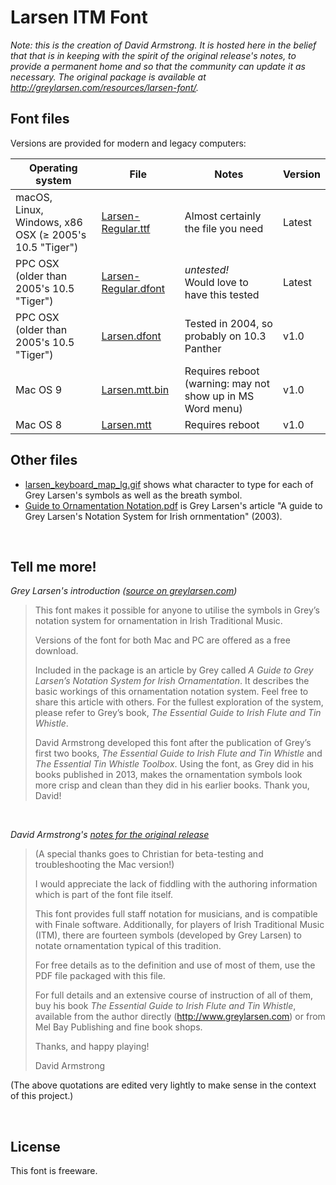 # Larsen ITM Font

_Note: this is the creation of David Armstrong. It is hosted here in the belief that that is in keeping with the spirit of the original release's notes, to provide a permanent home and so that the community can update it as necessary. The original package is available at <http://greylarsen.com/resources/larsen-font/>._

## Font files

Versions are provided for modern and legacy computers:

Operating system | File | Notes | Version
---|---|---|---
macOS, <br> Linux, <br> Windows, x86 OSX (≥ 2005's 10.5 "Tiger") | [Larsen-Regular.ttf](Larsen-Regular.ttf) | Almost certainly the file you need |Latest
PPC OSX<br> (older than 2005's 10.5 "Tiger") | [Larsen-Regular.dfont](Larsen-Regular.dfont) | _untested!_<br>Would love to have this tested |Latest
PPC OSX<br>(older than 2005's 10.5 "Tiger") | [Larsen.dfont](Larsen.dfont) | Tested in 2004, so probably on 10.3 Panther | v1.0
Mac OS 9 | [Larsen.mtt.bin](Larsen.mtt.bin) | Requires reboot (warning: may not show up in MS Word menu) | v1.0
Mac OS 8 | [Larsen.mtt](Larsen.mtt) | Requires reboot | v1.0

## Other files

- [larsen_keyboard_map_lg.gif](larsen_keyboard_map_lg.gif) shows what character to type for each of Grey Larsen's symbols as well as the breath symbol.
- [Guide to Ornamentation Notation.pdf](Guide%20to%20Ornamentation%20Notation.pdf) is Grey Larsen's article "A guide to Grey Larsen's Notation System for Irish ornmentation" (2003).

&nbsp;

## Tell me more!

_Grey Larsen's introduction ([source on greylarsen.com](http://greylarsen.com/resources/larsen-font/))_

> This font makes it possible for anyone to utilise the symbols in Grey’s notation system for ornamentation in Irish Traditional Music.
>
> Versions of the font for both Mac and PC are offered as a free download.
>
> Included in the package is  an article by Grey called _A Guide to Grey Larsen’s Notation System for Irish Ornamentation_. It describes the basic workings of this ornamentation notation system. Feel free to share this article with others. For the fullest exploration of the system, please refer to Grey’s book, _The Essential Guide to Irish Flute and Tin Whistle_.
>
> David Armstrong developed this font after the publication of Grey’s first two books, _The Essential Guide to Irish Flute and Tin Whistle_ and _The Essential Tin Whistle Toolbox_. Using the font, as Grey did in his books published in 2013, makes the ornamentation symbols look more crisp and clean than they did in his earlier books. Thank you, David!

&nbsp;

_David Armstrong's [notes for the original release](https://github.com/olets/larsen-font/blob/v1.0/ReadMe.txt)_

> (A special thanks goes to Christian for beta-testing and troubleshooting the Mac version!)
>
> I would appreciate the lack of fiddling with the authoring information which is part of the font file itself.
>
> This font provides full staff notation for musicians, and is compatible with Finale software. Additionally, for players of Irish Traditional Music (ITM), there are fourteen symbols (developed by Grey Larsen) to notate ornamentation typical of this tradition.
>
> For free details as to the definition and use of most of them, use the PDF file packaged with this file.
>
> For full details and an extensive course of instruction of all of them, buy his book _The Essential Guide to Irish Flute and Tin Whistle_, available from the author directly (<http://www.greylarsen.com>) or from Mel Bay Publishing and fine book shops.
>
> Thanks, and happy playing!
>
> David Armstrong

(The above quotations are edited very lightly to make sense in the context of this project.)

&nbsp;

## License

This font is freeware.
